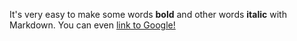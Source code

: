 It's very easy to make some words **bold** and other words **italic** with Markdown.
You can even [link to Google!](http://google.com)
